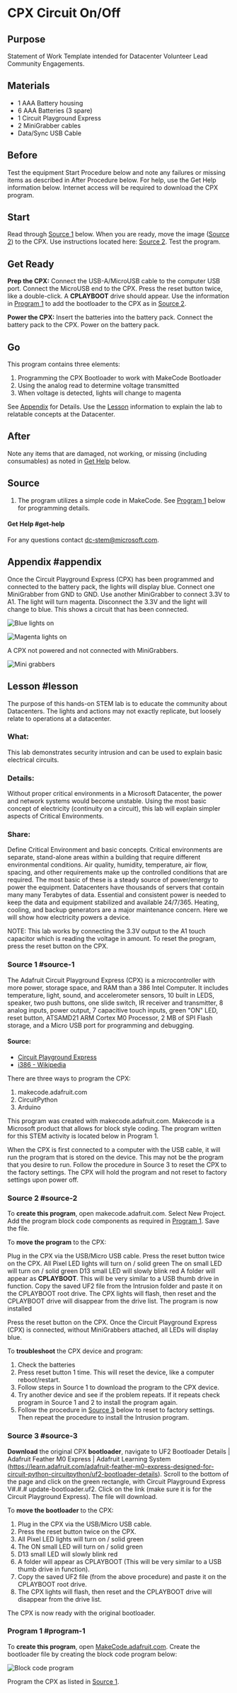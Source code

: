 # CPX Circuit On/Off

## Purpose

Statement of Work Template intended for Datacenter Volunteer Lead Community Engagements.  

## Materials

* 1 AAA Battery housing
* 6 AAA Batteries (3 spare)
* 1 Circuit Playground Express
* 2 MiniGrabber cables
* Data/Sync USB Cable

## Before

Test the equipment Start Procedure below and note any failures or missing items as described in After Procedure below. For help, use the Get Help information below.  Internet access will be required to download the CPX program.

## Start 

Read through [Source 1](#source-1) below. When you are ready, move the image ([Source 2](#source-2)) to the CPX.  Use instructions located here: [Source 2](#source-2). Test the program.

## Get Ready

**Prep the CPX:** Connect the USB-A/MicroUSB cable to the computer USB port. Connect the MicroUSB end to the CPX.  Press the reset button twice, like a double-click. A **CPLAYBOOT** drive should appear.  Use the information in [Program 1](#program-1) to add the bootloader to the CPX as in [Source 2](#source-2).

**Power the CPX:** Insert the batteries into the battery pack.  Connect the battery pack to the CPX. Power on the battery pack.

## Go

This program contains three elements:

1. Programming the CPX Bootloader to work with MakeCode Bootloader
2. Using the analog read to determine voltage transmitted
3. When voltage is detected, lights will change to magenta

See [Appendix](#appendix) for Details. Use the [Lesson](#lesson) information to explain the lab to relatable concepts at the Datacenter.

## After

Note any items that are damaged, not working, or missing (including consumables) as noted in [Get Help](#get-help) below.

## Source

1. The program utilizes a simple code in MakeCode. See [Program 1](#program-1) below for programming details.

#### Get Help #get-help

For any questions contact [dc-stem@microsoft.com](mailto:dc-stem@microsoft.com).

## Appendix #appendix

Once the Circuit Playground Express (CPX) has been programmed and connected to the battery pack, the lights will display blue.  Connect one MiniGrabber from GND to GND. Use another MiniGrabber to connect 3.3V to A1. The light will turn magenta. Disconnect the 3.3V and the light will change to blue. This shows a circuit that has been connected.

![Blue lights on](/static/cp/projects/datacenter/cpx-circuit-on-off/bluelights.png)

![Magenta lights on](/static/cp/projects/datacenter/cpx-circuit-on-off/magentalights.png)

A CPX not powered and not connected with MiniGrabbers.

![Mini grabbers](/static/cp/projects/datacenter/cpx-circuit-on-off/minigrabbers.png)

## Lesson #lesson

The purpose of this hands-on STEM lab is to educate the community about Datacenters. The lights and actions may not exactly replicate, but loosely relate to operations at a datacenter.

### What:

This lab demonstrates security intrusion and can be used to explain basic electrical circuits.  

### Details:

Without proper critical environments in a Microsoft Datacenter, the power and network systems would become unstable. Using the most basic concept of electricity (continuity on a circuit), this lab will explain simpler aspects of Critical Environments.

### Share:

Define Critical Environment and basic concepts. Critical environments are separate, stand-alone areas within a building that require different environmental conditions. Air quality, humidity, temperature, air flow, spacing, and other requirements make up the controlled conditions that are required.  The most basic of these is a steady source of power/energy to power the equipment.  Datacenters have thousands of servers that contain many many Terabytes of data. Essential and consistent power is needed to keep the data and equipment stabilized and available 24/7/365.  Heating, cooling, and backup generators are a major maintenance concern. Here we will show how electricity powers a device.

NOTE:
This lab works by connecting the 3.3V output to the A1 touch capacitor which is reading the voltage in amount. To reset the program, press the reset button on the CPX.

### Source 1 #source-1 

The Adafruit Circuit Playground Express (CPX) is a microcontroller with more power, storage space, and RAM than a 386 Intel Computer. It includes temperature, light, sound, and accelerometer sensors, 10 built in LEDS, speaker, two push buttons, one slide switch, IR receiver and transmitter, 8 analog inputs, power output, 7 capacitive touch inputs, green "ON" LED, reset button, ATSAMD21 ARM Cortex M0 Processor, 2 MB of SPI Flash storage, and a Micro USB port for programming and debugging.

#### Source:

* [Circuit Playground Express](https://learn.adafruit.com/adafruit-circuit-playground-express)
* [i386 - Wikipedia](https://en.wikipedia.org/wiki/I386?msclkid=d82996eac23711eca097ba0148e8ca79)

There are three ways to program the CPX:

1. makecode.adafruit.com
2. CircuitPython
3. Arduino

This program was created with makecode.adafruit.com. Makecode is a Microsoft product that allows for block style coding. The program written for this STEM activity is located below in Program 1.

When the CPX is first connected to a computer with the USB cable, it will run the program that is stored on the device.  This may not be the program that you desire to run. Follow the procedure in Source 3 to reset the CPX to the factory settings. The CPX will hold the program and not reset to factory settings upon power off.

### Source 2 #source-2

To **create this program**, open makecode.adafruit.com. Select New Project. Add the program block code components as required in [Program 1](#program-1). Save the file.
	
To **move the program** to the CPX:

Plug in the CPX via the USB/Micro USB cable.
Press the reset button twice on the CPX.
All Pixel LED lights will turn on / solid green
The on small LED will turn on / solid green
D13 small LED will slowly blink red
A folder will appear as **CPLAYBOOT**.
This will be very similar to a USB thumb drive in function.
Copy the saved UF2 file from the Intrusion folder and paste it on the CPLAYBOOT root drive.
The CPX lights will flash, then reset and the CPLAYBOOT drive will disappear from the drive list.
The program is now installed

Press the reset button on the CPX.
Once the Circuit Playground Express (CPX) is connected, without MiniGrabbers attached, all LEDs will display blue. 

To **troubleshoot** the CPX device and program:

1. Check the batteries
2. Press reset button 1 time. This will reset the device, like a computer reboot/restart.
3. Follow steps in Source 1 to download the program to the CPX device.
4. Try another device and see if the problem repeats. If it repeats check program in Source 1 and 2 to install the program again.
5. Follow the procedure in [Source 3](#source-3) below to reset to factory settings. Then repeat the procedure to install the Intrusion program.

### Source 3 #source-3

**Download** the original CPX **bootloader**, navigate to UF2 Bootloader Details | Adafruit Feather M0 Express | Adafruit Learning System (https://learn.adafruit.com/adafruit-feather-m0-express-designed-for-circuit-python-circuitpython/uf2-bootloader-details). Scroll to the bottom of the page and click on the green rectangle, with Circuit Playground Express V#.#.# update-bootloader.uf2. Click on the link (make sure it is for the Circuit Playground Express). The file will download.

To **move the bootloader** to the CPX:

1. Plug in the CPX via the USB/Micro USB cable.
2. Press the reset button twice on the CPX.
3. All Pixel LED lights will turn on / solid green
4. The ON small LED will turn on / solid green
5. D13 small LED will slowly blink red
6. A folder will appear as CPLAYBOOT (This will be very similar to a USB thumb drive in function).
7. Copy the saved UF2 file (from the above procedure) and paste it on the CPLAYBOOT root drive.
8. The CPX lights will flash, then reset and the CPLAYBOOT drive will disappear from the drive list.

The CPX is now ready with the original bootloader.

### Program 1 #program-1

To **create this program**, open [MakeCode.adafruit.com](MakeCode.adafruit.com). Create the bootloader file by creating the block code program below:

![Block code program](/static/cp/projects/datacenter/cpx-circuit-on-off/blockcodeprogram.png)

Program the CPX as listed in [Source 1](#source-1).